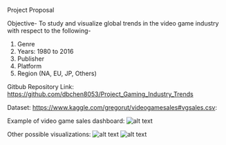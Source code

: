 Project Proposal 


Objective- To study and visualize global trends in the video game industry with respect to the following-
1.  Genre
2. Years: 1980 to 2016
3. Publisher
4. Platform 
5. Region (NA, EU, JP, Others)

Gitbub Repository Link: https://github.com/dbchen8053/Project_Gaming_Industry_Trends

Dataset:  https://www.kaggle.com/gregorut/videogamesales#vgsales.csv: 

Example of video game sales dashboard:
![alt text](https://github.com/dbchen8053/Project_Gaming_Industry_Trends/blob/master/image/image_1.PNG)

Other possible visualizations:
![alt text](https://github.com/dbchen8053/Project_Gaming_Industry_Trends/blob/master/image/image_2.PNG)
![alt text](https://github.com/dbchen8053/Project_Gaming_Industry_Trends/blob/master/image/image_3.PNG)
